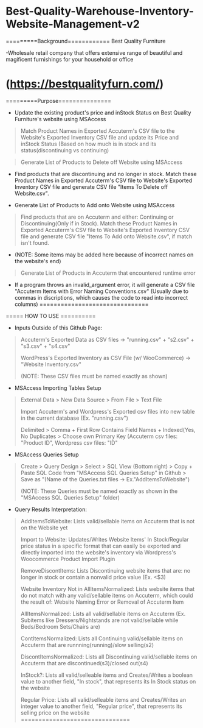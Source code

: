 # Best-Quality-Warehouse-Inventory-Website-Management-v2

=========Background============
Best Quality Furniture

-Wholesale retail company that offers extensive range of beautiful and magificent furnishings for your household or office

(https://bestqualityfurn.com/)
===============================

=========Purpose===============
- Update the existing product's price and inStock Status on Best Quality Furniture's website using MSAccess
> Match Product Names in Exported Accuterm's CSV file to the Website's Exported Inventory CSV file and update its Price and
inStock Status (Based on how much is in stock and its status(discontinuing vs continuing)

> Generate List of Products to Delete off Website using MSAccess
- Find products that are discontinuing and no longer in stock. Match these Product Names in Exported Accuterm's CSV file to 
Website's Exported Inventory CSV file and generate CSV file "Items To Delete off Website.csv".

- Generate List of Products to Add onto Website using MSAccess
> Find products that are on Accuterm and either: Continuing or Discontinuing(Only if in Stock). Match these Product Names in 
Exported Accuterm's CSV file to Website's Exported Inventory CSV file and generate CSV file "Items To Add onto
Website.csv", if match isn't found.
- (NOTE: Some items may be added here because of incorrect names on the website's end)

> Generate List of Products in Accuterm that encountered runtime error
- If a program throws an invalid_argument error, it will generate a CSV file "Accuterm Items with Error Naming Conventions.csv"
(Usually due to commas in discriptions, which causes the code to read into incorrect columns)
===============================

===== HOW TO USE ==========
- Inputs Outside of this Github Page:
> Accuterm's Exported Data as CSV files -> "running.csv" + "s2.csv" + "s3.csv" + "s4.csv"
>
> WordPress's Exported Inventory as CSV File (w/ WooCommerce) -> "Website Inventory.csv"
> 
> (NOTE: These CSV files must be named exactly as shown)

- MSAccess Importing Tables Setup
> External Data > New Data Source > From File > Text File
> 
> Import Accuterm's and Wordpress's Exported csv files into new table in the current database (Ex. "running.csv")
> 
> Delimited > Comma + First Row Contains Field Names + Indexed(Yes, No Duplicates > Choose own Primary Key (Accuterm csv files: "Product ID", Wordpress csv files: "ID"
> 
- MSAccess Queries Setup
> Create > Query Design > Select > SQL View (Bottom right) > Copy + Paste SQL Code from "MSAccess SQL Queries Setup" in Github > Save as "(Name of the Queries.txt files -> Ex."AddItemsToWebsite")
>
> (NOTE: These Queries must be named exactly as shown in the "MSAccess SQL Queries Setup" folder)

- Query Results Interpretation: 
> AddItemsToWebsite: Lists valid/sellable items on Accuterm that is not on the Website yet
>
> Import to Website: Updates/Writes Website Items' In Stock/Regular price status in a specific format that can easily be exported and directly imported into the website's inventory via Wordpress's Woocommerce Product Import Plugin
>
> RemoveDiscontItems: Lists Discontinuing website items that are: no longer in stock or contain a nonvalid price value (Ex. <$3)
>
> Website Inventory Not in AllItemsNormalized: Lists website items that do not match with any valid/sellable items on Accuterm, which could the result of: Website Naming Error or Removal of Accuterm Item
>
> AllItemsNormalized: Lists all valid/sellable items on Accuterm (Ex. Subitems like Dressers/Nightstands are not valid/sellable while Beds/Bedroom Sets/Chairs are)
>
> ContItemsNormalized: Lists all Continuing valid/sellable items on Accuterm that are runnning(running)/slow selling(s2)
>
> DiscontItemsNormalized: Lists all Discontinuing valid/sellable items on Accuterm that are discontinued(s3)/closed out(s4)
>
> InStock?: Lists all valid/selleable items and Creates/Writes a boolean value to another field, "In stock", that represents its In Stock status on the website
>
> Regular Price: Lists all valid/selleable items and Creates/Writes an integer value to another field, "Regular price", that represents its selling price on the website
===============================
